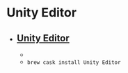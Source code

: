 # Unity Editor
- [Unity Editor](https://unity3d.com/unity/)
  - 
  - 
  - `brew cask install Unity Editor`
